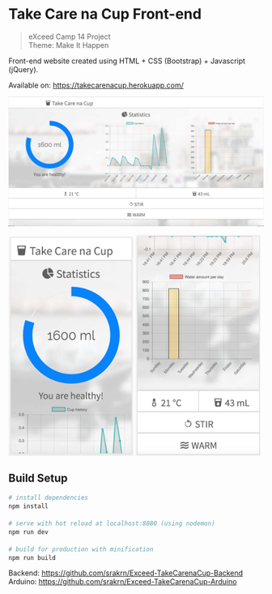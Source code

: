 # Take Care na Cup Front-end
> eXceed Camp 14 Project<br>Theme: Make It Happen

Front-end website created using HTML + CSS (Bootstrap) + Javascript (jQuery).

Available on: https://takecarenacup.herokuapp.com/

![wide](./images/wide.png)
<div>
<img width="49%" src="./images/1.png">
<img width="49%" src="./images/2.png">
</div>

## Build Setup

``` bash
# install dependencies
npm install

# serve with hot reload at localhost:8080 (using nodemon)
npm run dev

# build for production with minification
npm run build
```
Backend:  https://github.com/srakrn/Exceed-TakeCarenaCup-Backend
<br>
Arduino: https://github.com/srakrn/Exceed-TakeCarenaCup-Arduino

